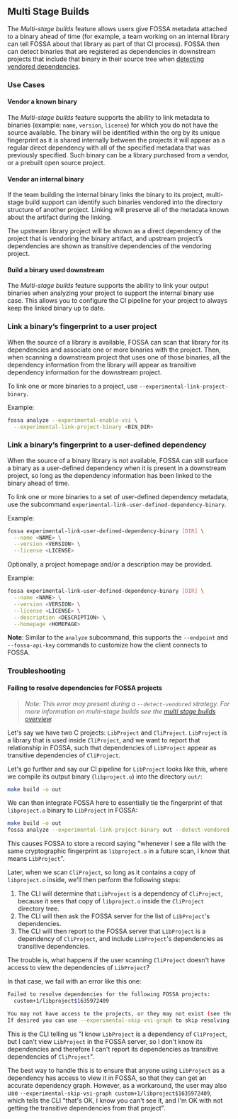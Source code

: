 ## Multi Stage Builds

The _Multi-stage builds_ feature allows users give FOSSA metadata attached to a binary ahead of time (for example, a team working on an internal library can tell FOSSA about that library as part of that CI process).
FOSSA then can detect binaries that are registered as dependencies in downstream projects that include that binary in their source tree when [detecting vendored dependencies](../../subcommands/analyze/detect-vendored.md).

### Use Cases

#### Vendor a known binary

The _Multi-stage builds_ feature supports the ability to link metadata to binaries (example: `name`, `version`, `license`) for which you do not have the source available.
The binary will be identified within the org by its unique fingerprint as it is shared internally between the projects it will appear as a regular direct dependency with all of the specified metadata that was previously specified.
Such binary can be a library purchased from a vendor, or a prebuilt open source project.

#### Vendor an internal binary

If the team building the internal binary links the binary to its project, multi-stage build support can identify such binaries vendored into the directory structure of another project.
Linking will preserve all of the metadata known about the artifact during the linking.

The upstream library project will be shown as a direct dependency of the project that is vendoring the binary artifact, and upstream project’s dependencies are shown as transitive dependencies of the vendoring project.

#### Build a binary used downstream

The _Multi-stage builds_ feature supports the ability to link your output binaries when analyzing your project to support the internal binary use case.
This allows you to configure the CI pipeline for your project to always keep the linked binary up to date.

### Link a binary’s fingerprint to a user project

When the source of a library is available, FOSSA can scan that library for its dependencies and associate one or more binaries with the project.
Then, when scanning a downstream project that uses one of those binaries, all the dependency information from the library will appear as transitive dependency information for the downstream project.

To link one or more binaries to a project, use `--experimental-link-project-binary`.

Example:

```bash
fossa analyze --experimental-enable-vsi \
  --experimental-link-project-binary <BIN_DIR>
```

### Link a binary’s fingerprint to a user-defined dependency

When the source of a binary library is not available, FOSSA can still surface a binary as a user-defined dependency when it is present in a downstream project, so long as the dependency information has been linked to the binary ahead of time.

To link one or more binaries to a set of user-defined dependency metadata, use the subcommand `experimental-link-user-defined-dependency-binary`.

Example:

```bash
fossa experimental-link-user-defined-dependency-binary [DIR] \
  --name <NAME> \
  --version <VERSION> \
  --license <LICENSE>
```

Optionally, a project homepage and/or a description may be provided.

Example:

```bash
fossa experimental-link-user-defined-dependency-binary [DIR] \
  --name <NAME> \
  --version <VERSION> \
  --license <LICENSE> \
  --description <DESCRIPTION> \
  --homepage <HOMEPAGE>
```

**Note**: Similar to the `analyze` subcommand, this supports the `--endpoint` and `--fossa-api-key` commands to customize how the client connects to FOSSA.

### Troubleshooting

#### Failing to resolve dependencies for FOSSA projects

> _Note: This error may present during a `--detect-vendored` strategy._
> _For more information on multi-stage builds see the [multi stage builds overview](../msb/README.md)._

Let's say we have two C projects: `LibProject` and `CliProject`.
`LibProject` is a library that is used inside `CliProject`, and we want to report that relationship in FOSSA, such that dependencies of `LibProject` appear as transitive dependencies of `CliProject`.

Let's go further and say our CI pipeline for `LibProject` looks like this, where we compile its output binary (`libproject.o`) into the directory `out/`:

```bash
make build -o out
```

We can then integrate FOSSA here to essentially tie the fingerprint of that `libproject.o` binary to `LibProject` in FOSSA:

```bash
make build -o out
fossa analyze --experimental-link-project-binary out --detect-vendored
```

This causes FOSSA to store a record saying "whenever I see a file with the same cryptographic fingerprint as `libproject.o` in a future scan, I know that means `LibProject`".

Later, when we scan `CliProject`, so long as it contains a copy of `libproject.o` inside, we'll then perform the following steps:

1. The CLI will determine that `LibProject` is a dependency of `CliProject`, because it sees that copy of `libproject.o` inside the `CliProject` directory tree.
2. The CLI will then ask the FOSSA server for the list of `LibProject`'s dependencies.
3. The CLI will then report to the FOSSA server that `LibProject` is a dependency of `CliProject`, and include `LibProject`'s dependencies as transitive dependencies.

The trouble is, what happens if the user scanning `CliProject` doesn't have access to view the dependencies of `LibProject`?

In that case, we fail with an error like this one:

```bash
Failed to resolve dependencies for the following FOSSA projects:
  custom+1/libproject$1635972409

You may not have access to the projects, or they may not exist (see the warnings below for details).
If desired you can use --experimental-skip-vsi-graph to skip resolving the dependencies of these projects.
```

This is the CLI telling us "I know `LibProject` is a dependency of `CliProject`, but I can't view `LibProject` in the FOSSA server, so I don't know its dependencies and therefore I can't report its dependencies as transitive dependencies of `CliProject`".

The best way to handle this is to ensure that anyone using `LibProject` as a dependency has access to view it in FOSSA, so that they can get an accurate dependency graph.
However, as a workaround, the user may also use `--experimental-skip-vsi-graph custom+1/libproject$1635972409`, which tells the CLI "that's OK, I know you can't see it, and I'm OK with not getting the transitive dependencies from that project".

